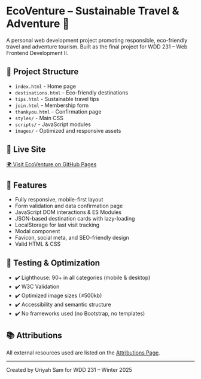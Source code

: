 # EcoVenture – Sustainable Travel & Adventure 🌿

A personal web development project promoting responsible, eco-friendly travel and adventure tourism. Built as the final project for WDD 231 – Web Frontend Development II.

## 📁 Project Structure

- `index.html` - Home page
- `destinations.html` - Eco-friendly destinations
- `tips.html` - Sustainable travel tips
- `join.html` - Membership form
- `thankyou.html` - Confirmation page
- `styles/` - Main CSS
- `scripts/` - JavaScript modules
- `images/` - Optimized and responsive assets

## 🚀 Live Site

[🌍 Visit EcoVenture on GitHub Pages](https://uriyahsam.github.io/wdd231/ecoventure)

## 📸 Features

- Fully responsive, mobile-first layout
- Form validation and data confirmation page
- JavaScript DOM interactions & ES Modules
- JSON-based destination cards with lazy-loading
- LocalStorage for last visit tracking
- Modal component
- Favicon, social meta, and SEO-friendly design
- Valid HTML & CSS

## 🧪 Testing & Optimization

- ✔️ Lighthouse: 90+ in all categories (mobile & desktop)
- ✔️ W3C Validation
- ✔️ Optimized image sizes (≤500kb)
- ✔️ Accessibility and semantic structure
- ✔️ No frameworks used (no Bootstrap, no templates)

## 📚 Attributions

All external resources used are listed on the [Attributions Page](attributions.html).

---

Created by Uriyah Sam for WDD 231 – Winter 2025  
